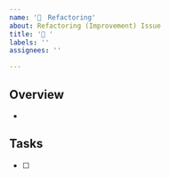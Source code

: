 ```yaml
---
name: '💪　Refactoring'
about: Refactoring (Improvement) Issue
title: '💪 '
labels: ''
assignees: ''

---
```


## Overview

*

## Tasks

- [ ]